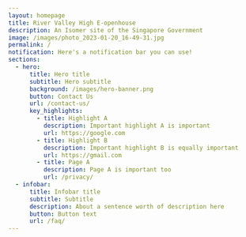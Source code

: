 ```yaml
---
layout: homepage
title: River Valley High E-openhouse
description: An Isomer site of the Singapore Government
image: /images/photo_2023-01-20_16-49-31.jpg
permalink: /
notification: Here's a notification bar you can use!
sections:
  - hero:
      title: Hero title
      subtitle: Hero subtitle
      background: /images/hero-banner.png
      button: Contact Us
      url: /contact-us/
      key_highlights:
        - title: Highlight A
          description: Important highlight A is important
          url: https://google.com
        - title: Highlight B
          description: Important highlight B is equally important
          url: https://gmail.com
        - title: Page A
          description: Page A is important too
          url: /privacy/
  - infobar:
      title: Infobar title
      subtitle: Subtitle
      description: About a sentence worth of description here
      button: Button text
      url: /faq/
---
```




